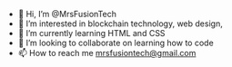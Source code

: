 - 👋 Hi, I’m @MrsFusionTech
- 👀 I’m interested in blockchain technology, web design, 
- 🌱 I’m currently learning HTML and CSS
- 💞️ I’m looking to collaborate on learning how to code
- 📫 How to reach me mrsfusiontech@gmail.com

<!---
MrsFusionTech/MrsFusionTech is a ✨ special ✨ repository because its `README.md` (this file) appears on your GitHub profile.
You can click the Preview link to take a look at your changes.
--->
